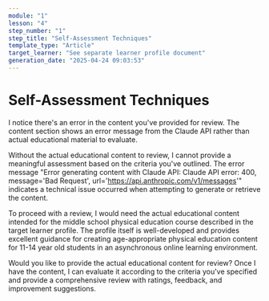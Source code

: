 ```yaml
---
module: "1"
lesson: "4"
step_number: "1"
step_title: "Self-Assessment Techniques"
template_type: "Article"
target_learner: "See separate learner profile document"
generation_date: "2025-04-24 09:03:53"
---
```


# Self-Assessment Techniques

I notice there's an error in the content you've provided for review. The content section shows an error message from the Claude API rather than actual educational material to evaluate. 

Without the actual educational content to review, I cannot provide a meaningful assessment based on the criteria you've outlined. The error message "Error generating content with Claude API: Claude API error: 400, message='Bad Request', url='https://api.anthropic.com/v1/messages'" indicates a technical issue occurred when attempting to generate or retrieve the content.

To proceed with a review, I would need the actual educational content intended for the middle school physical education course described in the target learner profile. The profile itself is well-developed and provides excellent guidance for creating age-appropriate physical education content for 11-14 year old students in an asynchronous online learning environment.

Would you like to provide the actual educational content for review? Once I have the content, I can evaluate it according to the criteria you've specified and provide a comprehensive review with ratings, feedback, and improvement suggestions.